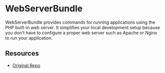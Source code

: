 # WebServerBundle

WebServerBundle provides commands for running applications using the PHP
built-in web server. It simplifies your local development setup because you
don't have to configure a proper web server such as Apache or Nginx to run your
application.

## Resources

* [Original Repo](https://github.com/symfony/web-server-bundle)
